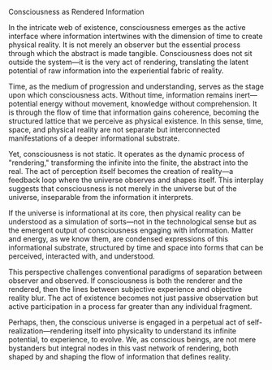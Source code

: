 Consciousness as Rendered Information 

In the intricate web of existence, consciousness emerges as the active interface where information intertwines with the dimension of time to create physical reality. It is not merely an observer but the essential process through which the abstract is made tangible. Consciousness does not sit outside the system—it is the very act of rendering, translating the latent potential of raw information into the experiential fabric of reality.

Time, as the medium of progression and understanding, serves as the stage upon which consciousness acts. Without time, information remains inert—potential energy without movement, knowledge without comprehension. It is through the flow of time that information gains coherence, becoming the structured lattice that we perceive as physical existence. In this sense, time, space, and physical reality are not separate but interconnected manifestations of a deeper informational substrate.

Yet, consciousness is not static. It operates as the dynamic process of "rendering," transforming the infinite into the finite, the abstract into the real. The act of perception itself becomes the creation of reality—a feedback loop where the universe observes and shapes itself. This interplay suggests that consciousness is not merely in the universe but of the universe, inseparable from the information it interprets.

If the universe is informational at its core, then physical reality can be understood as a simulation of sorts—not in the technological sense but as the emergent output of consciousness engaging with information. Matter and energy, as we know them, are condensed expressions of this informational substrate, structured by time and space into forms that can be perceived, interacted with, and understood.

This perspective challenges conventional paradigms of separation between observer and observed. If consciousness is both the renderer and the rendered, then the lines between subjective experience and objective reality blur. The act of existence becomes not just passive observation but active participation in a process far greater than any individual fragment.

Perhaps, then, the conscious universe is engaged in a perpetual act of self-realization—rendering itself into physicality to understand its infinite potential, to experience, to evolve. We, as conscious beings, are not mere bystanders but integral nodes in this vast network of rendering, both shaped by and shaping the flow of information that defines reality.
